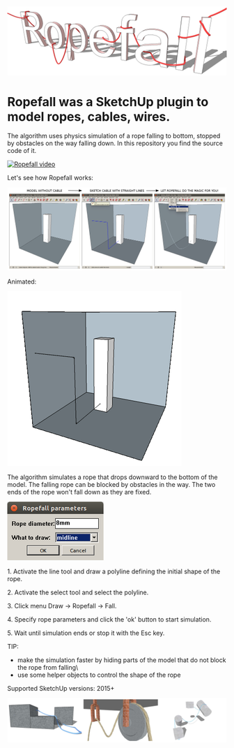 ![](assets/Ropefall_banner_rope.jpg)

# Ropefall was a SketchUp plugin to model ropes, cables, wires. 
The algorithm uses physics simulation of a rope falling to bottom, stopped by obstacles on the way falling down. In this repository you find the source code of it.

[![Ropefall video](https://img.youtube.com/vi/jsuev-g-Xg0/0.jpg)](https://www.youtube.com/watch?v=jsuev-g-Xg0)


Let\'s see how Ropefall works:

![](assets/simple_allthree.jpg)

Animated:

![](assets/animation.gif)

The algorithm simulates a rope that drops downward to the bottom of the
model. The falling rope can be blocked by obstacles in the way. The two
ends of the rope won\'t fall down as they are fixed.

![](assets/Ropefall_params.png)

1\. Activate the line tool and draw a polyline defining the initial
shape of the rope.

2\. Activate the select tool and select the polyline.

3\. Click menu Draw → Ropefall → Fall.

4\. Specify rope parameters and click the \'ok\' button to start
simulation.

5\. Wait until simulation ends or stop it with the Esc key.

TIP:
- make the simulation faster by hiding parts of the model that do not
block the rope from falling\
- use some helper objects to control the shape of the rope

Supported SketchUp versions: 2015+

![](assets/demo_allthree.jpg)

